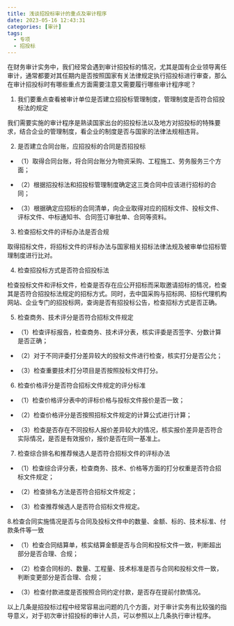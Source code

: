 ```yaml
---
title: 浅谈招投标审计的重点及审计程序
date: 2023-05-16 12:43:31
categories: [审计]
tags:
  - 专项
  - 招投标
---
```


在财务审计实务中，我们经常会遇到审计招投标的情况，尤其是国有企业领导离任审计，通常都要对其任期内是否按照国家有关法律规定执行招投标进行审查，那么在审计招投标时有哪些重点方面需要注意又需要履行哪些审计程序呢？

1. 我们要重点查看被审计单位是否建立招投标管理制度，管理制度是否符合招投标法的规定

我们需要实施的审计程序是熟读国家出台的招投标法以及地方对招投标的特殊要求，结合企业的管理制度，看企业的制度是否与国家的法律法规相违背。

2. 是否建立合同台账，应招投标的合同是否招投标

- （1）取得合同台账，将合同台账分为物资采购、工程施工、劳务服务三个方面；

- （2）根据招投标法和招投标管理制度确定这三类合同中应该进行招标的合同；

- （3）根据确定应招标的合同清单，向企业取得对应的招标文件、投标文件、评标文件、中标通知书、合同签订审批单、合同等资料。

3. 检查招标文件的评标办法是否合规

取得招标文件，将招标文件的评标办法与国家相关招标法律法规及被审单位招标管理制度进行比对。

4. 检查招投标方式是否符合招投标法

检查投标文件和评标文件，检查是否存在应公开招标而采取邀请招标的情况，检查其是否符合招投标法规定的招标方式。同时，去中国采购与招标网、招标代理机构网站、企业专门的招投标网，查询是否有招投标公告，检查招标方式是否正确。

5. 检查商务、技术评分是否符合招标文件规定

- （1）检查评标报告，检查商务、技术评分表，核实评委是否签字、分数计算是否正确；

- （2）对于不同评委打分差异较大的投标文件进行检查，核实打分是否公允；

- （3）检查重要技术打分项目是否按照投标文件打分。

6. 检查价格评分是否符合招标文件规定的评分标准

- （1）检查价格评分表中的评标价格与投标文件报价是否一致；

- （2）检查价格评分是否按照招标文件规定的计算公式进行计算；

- （3）检查是否存在不同投标人报价差异较大的情况，核实报价差异是否符合实际情况，是否是有效报价，报价是否在同一基准上。

7. 检查综合排名和推荐候选人是否符合招标文件的评标办法

- （1）检查综合评分表，检查商务、技术、价格等方面的打分权重是否符合招标文件规定；

- （2）检查排名方法是否符合招标文件规定；

- （3）检查推荐候选人是否符合招标文件规定。

8.检查合同实施情况是否与合同及投标文件中的数量、金额、标的、技术标准、付款条件等一致

- （1）检查合同结算单，核实结算金额是否与合同和投标文件一致，判断超出部分是否合理、合规；

- （2）检查合同标的、数量、工程量、技术标准是否与合同和投标文件一致，判断变更部分是否合理、合规；

- （3）检查付款进度是否按照合同约定付款，是否存在提前付款情况。

以上几条是招投标过程中经常容易出问题的几个方面，对于审计实务有比较强的指导意义，对于初次审计招投标的审计人员，可以参照以上几条执行审计程序。